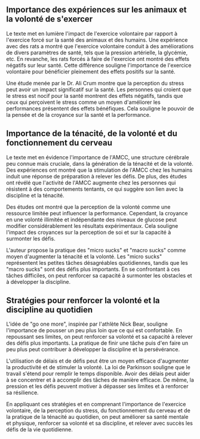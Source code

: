 ## Importance des expériences sur les animaux et la volonté de s'exercer

Le texte met en lumière l'impact de l'exercice volontaire par rapport à l'exercice forcé sur la santé des animaux et des humains. Une expérience avec des rats a montré que l'exercice volontaire conduit à des améliorations de divers paramètres de santé, tels que la pression artérielle, la glycémie, etc. En revanche, les rats forcés à faire de l'exercice ont montré des effets négatifs sur leur santé. Cette différence souligne l'importance de l'exercice volontaire pour bénéficier pleinement des effets positifs sur la santé.

Une étude menée par le Dr. Ali Crum montre que la perception du stress peut avoir un impact significatif sur la santé. Les personnes qui croient que le stress est nocif pour la santé montrent des effets négatifs, tandis que ceux qui perçoivent le stress comme un moyen d'améliorer les performances présentent des effets bénéfiques. Cela souligne le pouvoir de la pensée et de la croyance sur la santé et la performance.

## Importance de la ténacité, de la volonté et du fonctionnement du cerveau

Le texte met en évidence l'importance de l'AMCC, une structure cérébrale peu connue mais cruciale, dans la génération de la ténacité et de la volonté. Des expériences ont montré que la stimulation de l'AMCC chez les humains induit une réponse de préparation à relever les défis. De plus, des études ont révélé que l'activité de l'AMCC augmente chez les personnes qui résistent à des comportements tentants, ce qui suggère son lien avec la discipline et la ténacité.

Des études ont montré que la perception de la volonté comme une ressource limitée peut influencer la performance. Cependant, la croyance en une volonté illimitée et indépendante des niveaux de glucose peut modifier considérablement les résultats expérimentaux. Cela souligne l'impact des croyances sur la perception de soi et sur la capacité à surmonter les défis.

L'auteur propose la pratique des "micro sucks" et "macro sucks" comme moyen d'augmenter la ténacité et la volonté. Les "micro sucks" représentent les petites tâches désagréables quotidiennes, tandis que les "macro sucks" sont des défis plus importants. En se confrontant à ces tâches difficiles, on peut renforcer sa capacité à surmonter les obstacles et à développer la discipline.

## Stratégies pour renforcer la volonté et la discipline au quotidien

L'idée de "go one more", inspirée par l'athlète Nick Bear, souligne l'importance de pousser un peu plus loin que ce qui est confortable. En repoussant ses limites, on peut renforcer sa volonté et sa capacité à relever des défis plus importants. La pratique de finir une tâche puis d'en faire un peu plus peut contribuer à développer la discipline et la persévérance.

L'utilisation de délais et de défis peut être un moyen efficace d'augmenter la productivité et de stimuler la volonté. La loi de Parkinson souligne que le travail s'étend pour remplir le temps disponible. Avoir des délais peut aider à se concentrer et à accomplir des tâches de manière efficace. De même, la pression et les défis peuvent motiver à dépasser ses limites et à renforcer sa résilience.

En appliquant ces stratégies et en comprenant l'importance de l'exercice volontaire, de la perception du stress, du fonctionnement du cerveau et de la pratique de la ténacité au quotidien, on peut améliorer sa santé mentale et physique, renforcer sa volonté et sa discipline, et relever avec succès les défis de la vie quotidienne.